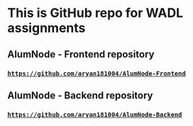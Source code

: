 # This is GitHub repo for WADL assignments
## AlumNode - Frontend repository 
### <a href="https://github.com/aryan181004/AlumNode-Frontend">`https://github.com/aryan181004/AlumNode-Frontend`</a>
## AlumNode - Backend repository 
### <a href="https://github.com/aryan181004/AlumNode-Backend">`https://github.com/aryan181004/AlumNode-Backend`</a>
